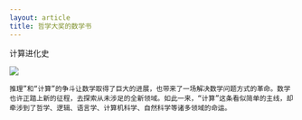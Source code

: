 ```yaml
---
layout: article
title: 哲学大奖的数学书
---
```


计算进化史


![](https://img3.doubanio.com/view/subject/l/public/s29347644.jpg)



```
推理”和“计算”的争斗让数学取得了巨大的进展，也带来了一场解决数学问题方式的革命。数学也许正踏上新的征程，去探索从未涉足的全新领域。如此一来，“计算”这条看似简单的主线，却牵涉到了哲学、逻辑、语言学、计算机科学、自然科学等诸多领域的命运。
```
